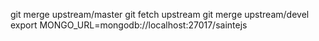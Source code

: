 git merge upstream/master
git fetch upstream
git merge upstream/devel
export MONGO_URL=mongodb://localhost:27017/saintejs
